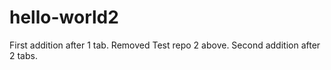 # hello-world2

  First addition after 1 tab. Removed Test repo 2 above.
    Second addition after 2 tabs.
    

